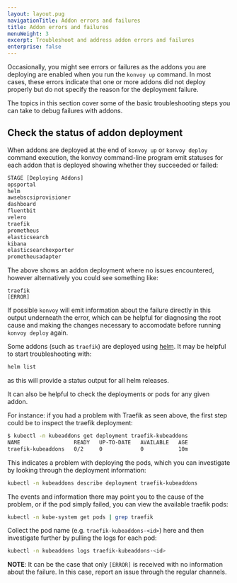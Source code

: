```yaml
---
layout: layout.pug
navigationTitle: Addon errors and failures
title: Addon errors and failures
menuWeight: 3
excerpt: Troubleshoot and address addon errors and failures
enterprise: false
---
```

Occasionally, you might see errors or failures as the addons you are deploying are enabled when you run the `konvoy up` command. In most cases, these errors indicate that one or more addons did not deploy properly but do not specify the reason for the deployment failure.

The topics in this section cover some of the basic troubleshooting steps you can take to debug failures with addons.

## Check the status of addon deployment

When addons are deployed at the end of `konvoy up` or `konvoy deploy` command execution, the konvoy command-line program emit statuses for each addon that is deployed showing whether they succeeded or failed:

```bash
STAGE [Deploying Addons]
opsportal                                                              [OK]
helm                                                                   [OK]
awsebscsiprovisioner                                                   [OK]
dashboard                                                              [OK]
fluentbit                                                              [OK]
velero                                                                 [OK]
traefik                                                                [OK]
prometheus                                                             [OK]
elasticsearch                                                          [OK]
kibana                                                                 [OK]
elasticsearchexporter                                                  [OK]
prometheusadapter                                                      [OK]
```

The above shows an addon deployment where no issues encountered, however alternatively you could see something like:

```text
traefik                                                                [ERROR]
```

If possible `konvoy` will emit information about the failure directly in this output underneath the error, which can be helpful for diagnosing the root cause and making the changes necessary to accomodate before running `konvoy deploy` again.

Some addons (such as `traefik`) are deployed using [helm](https://helm.sh).
It may be helpful to start troubleshooting with:

```bash
helm list
```

as this will provide a status output for all helm releases.

It can also be helpful to check the deployments or pods for any given addon.

For instance: if you had a problem with Traefik as seen above, the first step could be to inspect the traefik deployment:

```bash
$ kubectl -n kubeaddons get deployment traefik-kubeaddons
NAME                 READY   UP-TO-DATE   AVAILABLE   AGE
traefik-kubeaddons   0/2     0            0           10m
```

This indicates a problem with deploying the pods, which you can investigate by looking through the deployment information:

```bash
kubectl -n kubeaddons describe deployment traefik-kubeaddons
```

The events and information there may point you to the cause of the problem, or if the pod simply failed, you can view the available traefik pods:

```bash
kubectl -n kube-system get pods | grep traefik
```

Collect the pod name (e.g. `traefik-kubeaddons-<id>`) here and then investigate further by pulling the logs for each pod:

```bash
kubectl -n kubeaddons logs traefik-kubeaddons-<id>
```

**NOTE**: It can be the case that only `[ERROR]` is received with no information about the failure.
In this case, report an issue through the regular channels.
